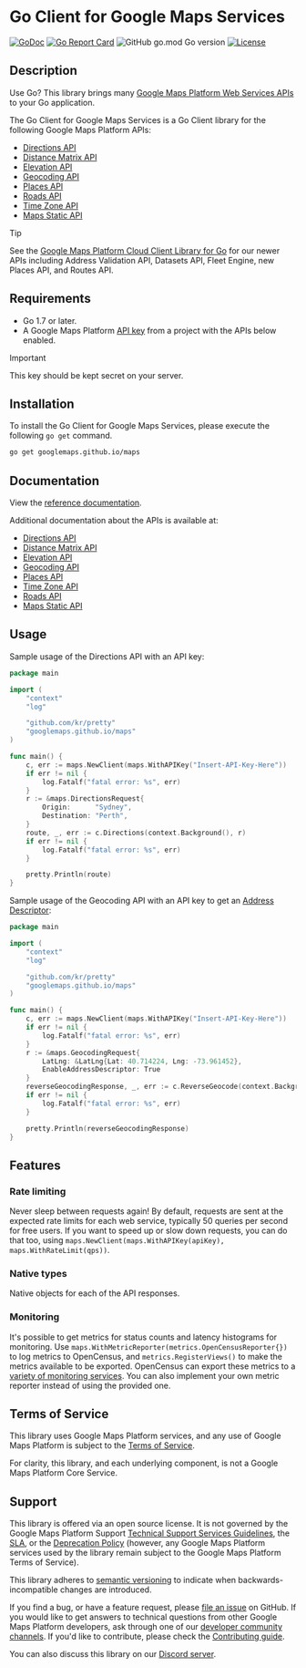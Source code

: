 Go Client for Google Maps Services
==================================

[![GoDoc](https://godoc.org/googlemaps.github.io/maps?status.svg)](https://godoc.org/googlemaps.github.io/maps)
[![Go Report Card](https://goreportcard.com/badge/github.com/googlemaps/google-maps-services-go)](https://goreportcard.com/report/github.com/googlemaps/google-maps-services-go)
![GitHub go.mod Go version](https://img.shields.io/github/go-mod/go-version/googlemaps/google-maps-services-go)
[![License](https://img.shields.io/badge/License-Apache_2.0-blue.svg)](https://opensource.org/licenses/Apache-2.0)

## Description

Use Go? This library brings many [Google Maps Platform Web Services APIs] to your Go application.

The Go Client for Google Maps Services is a Go Client library for the following Google Maps Platform
APIs:

- [Directions API]
- [Distance Matrix API]
- [Elevation API]
- [Geocoding API]
- [Places API]
- [Roads API]
- [Time Zone API]
- [Maps Static API]

> [!TIP]
> See the [Google Maps Platform Cloud Client Library for Go](https://github.com/googleapis/google-cloud-go/tree/main/maps) for our newer APIs
> including Address Validation API, Datasets API, Fleet Engine, new Places API, and Routes API.

## Requirements

- Go 1.7 or later.
- A Google Maps Platform [API key] from a project with the APIs below enabled.

> [!IMPORTANT]  
> This key should be kept secret on your server.

## Installation

To install the Go Client for Google Maps Services, please execute the following `go get` command.

```bash
go get googlemaps.github.io/maps
```

## Documentation

View the [reference documentation](https://godoc.org/googlemaps.github.io/maps).

Additional documentation about the APIs is available at:

- [Directions API]
- [Distance Matrix API]
- [Elevation API]
- [Geocoding API]
- [Places API]
- [Time Zone API]
- [Roads API]
- [Maps Static API]

## Usage

Sample usage of the Directions API with an API key:

```go
package main

import (
	"context"
	"log"

	"github.com/kr/pretty"
	"googlemaps.github.io/maps"
)

func main() {
	c, err := maps.NewClient(maps.WithAPIKey("Insert-API-Key-Here"))
	if err != nil {
		log.Fatalf("fatal error: %s", err)
	}
	r := &maps.DirectionsRequest{
		Origin:      "Sydney",
		Destination: "Perth",
	}
	route, _, err := c.Directions(context.Background(), r)
	if err != nil {
		log.Fatalf("fatal error: %s", err)
	}

	pretty.Println(route)
}
```

Sample usage of the Geocoding API with an API key to get an [Address Descriptor](https://mapsplatform.google.com/demos/address-descriptors/):

```go
package main

import (
	"context"
	"log"

	"github.com/kr/pretty"
	"googlemaps.github.io/maps"
)

func main() {
	c, err := maps.NewClient(maps.WithAPIKey("Insert-API-Key-Here"))
	if err != nil {
		log.Fatalf("fatal error: %s", err)
	}
	r := &maps.GeocodingRequest{
		LatLng: &LatLng{Lat: 40.714224, Lng: -73.961452},
		EnableAddressDescriptor: True
	}
	reverseGeocodingResponse, _, err := c.ReverseGeocode(context.Background(), r)
	if err != nil {
		log.Fatalf("fatal error: %s", err)
	}

	pretty.Println(reverseGeocodingResponse)
}
```

## Features

### Rate limiting

Never sleep between requests again! By default, requests are sent at the expected rate limits for
each web service, typically 50 queries per second for free users. If you want to speed up or slow
down requests, you can do that too, using `maps.NewClient(maps.WithAPIKey(apiKey), maps.WithRateLimit(qps))`.

### Native types

Native objects for each of the API responses.

### Monitoring

It's possible to get metrics for status counts and latency histograms for monitoring.
Use `maps.WithMetricReporter(metrics.OpenCensusReporter{})` to log metrics to OpenCensus,
and `metrics.RegisterViews()` to make the metrics available to be exported.
OpenCensus can export these metrics to a [variety of monitoring services](https://opencensus.io/exporters/).
You can also implement your own metric reporter instead of using the provided one.

## Terms of Service

This library uses Google Maps Platform services, and any use of Google Maps Platform is subject to the [Terms of Service](https://cloud.google.com/maps-platform/terms).

For clarity, this library, and each underlying component, is not a Google Maps Platform Core Service.

## Support

This library is offered via an open source license. It is not governed by the Google Maps Platform Support [Technical Support Services Guidelines](https://cloud.google.com/maps-platform/terms/tssg), the [SLA](https://cloud.google.com/maps-platform/terms/sla), or the [Deprecation Policy](https://cloud.google.com/maps-platform/terms) (however, any Google Maps Platform services used by the library remain subject to the Google Maps Platform Terms of Service).

This library adheres to [semantic versioning](https://semver.org/) to indicate when backwards-incompatible changes are introduced.

If you find a bug, or have a feature request, please [file an issue][issues] on GitHub. If you would like to get answers to technical questions from other Google Maps Platform developers, ask through one of our [developer community channels](https://developers.google.com/maps/developer-community). If you'd like to contribute, please check the [Contributing guide][contrib].

You can also discuss this library on our [Discord server](https://discord.gg/hYsWbmk).

[API key]: https://developers.google.com/maps/documentation/places/web-service/get-api-key

[Google Maps Platform Web Services APIs]: https://developers.google.com/maps/apis-by-platform#web_service_apis
[Directions API]: https://developers.google.com/maps/documentation/directions/
[Distance Matrix API]: https://developers.google.com/maps/documentation/distancematrix/
[Elevation API]: https://developers.google.com/maps/documentation/elevation/
[Geocoding API]: https://developers.google.com/maps/documentation/geocoding/
[Places API]: https://developers.google.com/places/web-service/
[Roads API]: https://developers.google.com/maps/documentation/roads/
[Time Zone API]: https://developers.google.com/maps/documentation/timezone/
[Maps Static API]: https://developers.google.com/maps/documentation/maps-static/

[issues]: https://github.com/googlemaps/google-maps-services-go/issues
[contrib]: https://github.com/googlemaps/google-maps-services-go/blob/master/CONTRIB.md
